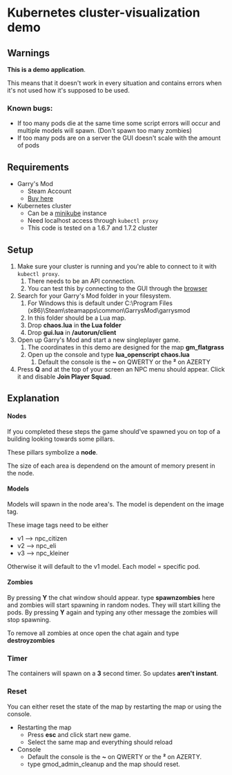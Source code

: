 # Kubernetes cluster-visualization demo

## Warnings
**This is a demo application**.

This means that it doesn't work in every situation and contains errors when it's not used how it's supposed to be used.

### Known bugs:

- If too many pods die at the same time some script errors will occur and multiple models will spawn. (Don't spawn too many zombies)
- If too many pods are on a server the GUI doesn't scale with the amount of pods 

## Requirements
- Garry's Mod
	- Steam Account
	- [Buy here](http://store.steampowered.com/app/4000/Garrys_Mod/)
- Kubernetes cluster
	- Can be a [minikube](https://github.com/kubernetes/minikube) instance
	- Need localhost access through `kubectl proxy`
	- This code is tested on a 1.6.7 and 1.7.2 cluster

## Setup
1. Make sure your cluster is running and you're able to connect to it with `kubectl proxy`.
	1. There needs to be an API connection. 
	2. You can test this by connecting to the GUI through the [browser](http://localhost:8001/ui)
2. Search for your Garry's Mod folder in your filesystem.
	1. For Windows this is default under C:\Program Files (x86)\Steam\steamapps\common\GarrysMod\garrysmod
	2. In this folder should be a Lua map.
	3. Drop **chaos.lua** in **the Lua folder**
	4. Drop **gui.lua** in **/autorun/client**
3. Open up Garry's Mod and start a new singleplayer game. 
	1. The coordinates in this demo are designed for the map **gm_flatgrass**
	2. Open up the console and type **lua_openscript chaos.lua**
		1. Default the console is the **~** on QWERTY or the **²** on AZERTY
4. Press **Q** and at the top of your screen an NPC menu should appear. Click it and disable **Join Player Squad**.


## Explanation
#### Nodes
If you completed these steps the game should've spawned you on top of a building looking towards some pillars.

These pillars symbolize a **node**. 

The size of each area is dependend on the amount of memory present in the node.

#### Models
Models will spawn in the node area's. The model is dependent on the image tag. 

These image tags need to be either
- v1 --> npc_citizen
- v2 --> npc_eli
- v3 --> npc_kleiner
	
Otherwise it will default to the v1 model. Each model = specific pod.

#### Zombies
By pressing **Y** the chat window should appear. type **spawnzombies** here and zombies will start spawning in random nodes.
They will start killing the pods.
By pressing **Y** again and typing any other message the zombies will stop spawning.

To remove all zombies at once open the chat again and type **destroyzombies**

### Timer
The containers will spawn on a **3** second timer. So updates **aren't instant**.

### Reset
You can either reset the state of the map by restarting the map or using the console.

- Restarting the map
	- Press **esc** and click start new game.
	- Select the same map and everything should reload
- Console
	- Default the console is the **~** on QWERTY or the **²** on AZERTY.
	- type gmod_admin_cleanup and the map should reset.